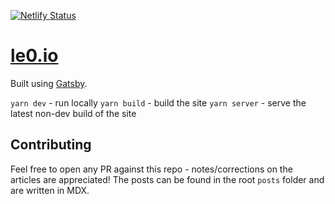 [![Netlify Status](https://api.netlify.com/api/v1/badges/161afa68-120f-4030-871d-c800dc7e2028/deploy-status)](https://app.netlify.com/sites/zealous-darwin-e47078/deploys)

 # [le0.io](https://le0.io/)

Built using [Gatsby](https://gatsbyjs.org).

`yarn dev` - run locally
`yarn build` - build the site
`yarn server` - serve the latest non-dev build of the site

## Contributing

Feel free to open any PR against this repo - notes/corrections on the articles are appreciated! The posts can be found in the root `posts` folder and are written in MDX.